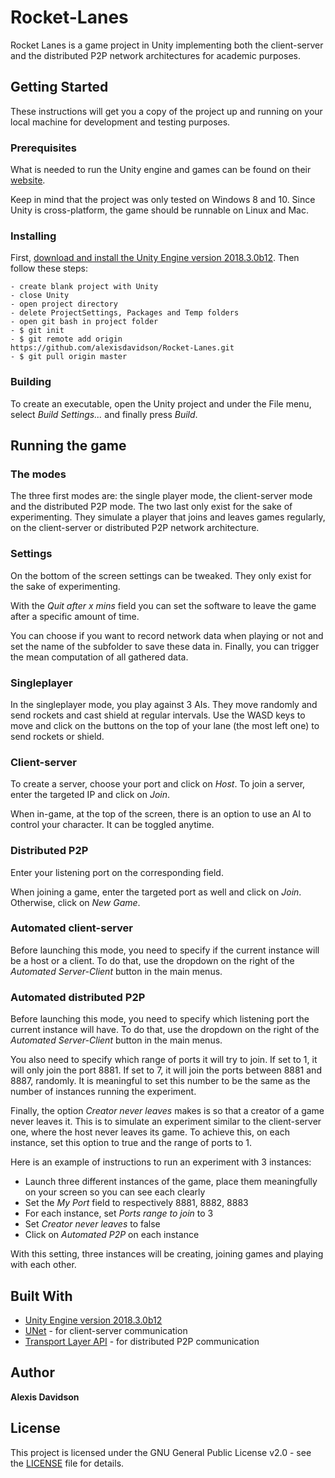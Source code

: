 # Rocket-Lanes

Rocket Lanes is a game project in Unity implementing both the client-server and the distributed P2P network architectures for academic purposes.

## Getting Started

These instructions will get you a copy of the project up and running on your local machine for development and testing purposes. 

### Prerequisites
What is needed to run the Unity engine and games can be found on their [website](https://unity3d.com/unity/system-requirements).

Keep in mind that the project was only tested on Windows 8 and 10. Since Unity is cross-platform, the game should be runnable on Linux and Mac.


### Installing

First, [download and install the Unity Engine version 2018.3.0b12](https://unity3d.com/get-unity/download/archive).
Then follow these steps:

```
- create blank project with Unity
- close Unity
- open project directory
- delete ProjectSettings, Packages and Temp folders
- open git bash in project folder
- $ git init
- $ git remote add origin
https://github.com/alexisdavidson/Rocket-Lanes.git
- $ git pull origin master
```

### Building

To create an executable, open the Unity project and under the File menu, select *Build Settings...* and finally press *Build*.

## Running the game

### The modes

The three first modes are: the single player mode, the client-server mode and the
distributed P2P mode. The two last only exist for the sake of experimenting. They
simulate a player that joins and leaves games regularly, on the client-server or distributed
P2P network architecture.

### Settings

On the bottom of the screen settings can be tweaked. They only exist for the sake of experimenting.


With the *Quit after x mins* field you can set the software to leave the game after a specific
amount of time.

You can choose if you want to record network data when playing or not and set the name
of the subfolder to save these data in. Finally, you can trigger the mean computation of all
gathered data.

### Singleplayer
In the singleplayer mode, you play against 3 AIs. They move randomly and
send rockets and cast shield at regular intervals. Use the WASD keys to move and click on 
the buttons on the top of your lane (the most left one) to send rockets or shield.


### Client-server
To create a server, choose your port and click on *Host*. 
To join a server, enter the targeted IP and click on *Join*.

When in-game, at the top of the screen, there is an option to use an AI to control your character. 
It can be toggled anytime.


### Distributed P2P
Enter your listening port on the corresponding field. 

When joining a game, enter the targeted port as well and click on *Join*. 
Otherwise, click on *New Game*.


### Automated client-server
Before launching this mode, you need to specify if the current instance will be a host or a client.
To do that, use the dropdown on the right of the *Automated Server-Client* button in the main menus.


### Automated distributed P2P
Before launching this mode, you need to specify which listening port the current instance will have.
To do that, use the dropdown on the right of the *Automated Server-Client* button in the main menus.

You also need to specify which range of ports it will try to join. If set to 1, it will only join the port 8881. 
If set to 7, it will join the ports between 8881 and 8887, randomly. 
It is meaningful to set this number to be the same as the number of instances running the experiment.

Finally, the option *Creator never leaves* makes is so that a creator of a game never leaves it. 
This is to simulate an experiment similar to the client-server one, where the host never leaves its game. 
To achieve this, on each instance, set this option to true and the range of ports to 1.

Here is an example of instructions to run an experiment with 3 instances:

* Launch three different instances of the game, place them meaningfully on your screen so you can see each clearly
* Set the *My Port* field to respectively 8881, 8882, 8883
* For each instance, set *Ports range to join* to 3
* Set *Creator never leaves* to false
* Click on *Automated P2P* on each instance

With this setting, three instances will be creating, joining games and playing with each other.



## Built With

* [Unity Engine version 2018.3.0b12](https://unity3d.com/get-unity/download/archive)
* [UNet](https://docs.unity3d.com/Manual/UNet.html) - for client-server communication
* [Transport Layer API](https://docs.unity3d.com/Manual/UNetUsingTransport.html) - for distributed P2P communication

## Author

**Alexis Davidson**

## License

This project is licensed under the GNU General Public License v2.0 - see the [LICENSE](LICENSE) file for details.

